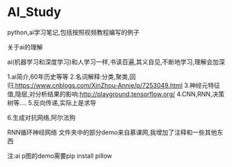 # AI_Study
 python,ai学习笔记,包括按照视频教程编写的例子

关于ai的理解

ai(机器学习和深度学习)和人学习一样,书读百遍,其义自见,不断地学习,理解会加深

1.ai简介,60年历史等等
2.名词解释:分类,聚类,回归,https://www.cnblogs.com/XinZhou-Annie/p/7253049.html
3.神经元特征值,隐层,对分析结果的影响:http://playground.tensorflow.org/
4.CNN,RNN,决策树等....
5.反向传递,实际上是求导

6.生成对抗网络,阿尔法狗

RNN循环神经网络 文件夹中的部分demo来自慕课网,我增加了注释和一些其他东西

注:ai p图的demo需要pip install pillow


